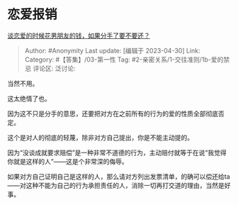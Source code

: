 # 恋爱报销
[谈恋爱的时候花男朋友的钱，如果分手了要不要还？](https://www.zhihu.com/question/478983435/answer/3007733138)

> Author: #Anonymity
> Last update: [编辑于 2023-04-30]
> Link:
> Category: #【答集】/03-第一性
> Tag: #2-亲密关系/1-交往准则/1b-爱的禁忌
> 评论区:
> 泛讨论:

当然不用。

这太绝情了也。

因为这不只是分手的意思，还要把对方在之前所有的行为的爱的性质全部彻底否定。

这个是对人的彻底的轻蔑，除非对方自己提出，你是不能主动提的。

因为“没谈成就要求赔偿”是一种非常不道德的行为，主动赔付就等于在说“我觉得你就是这样的人”——这是个非常深的侮辱。

如果对方自己证明自己是这样的人，那么请对方列出发票清单，的确可以偿还给ta——对这种不能为自己的行为承担责任的人，消除一切再打交道的理由，当然是好事。
